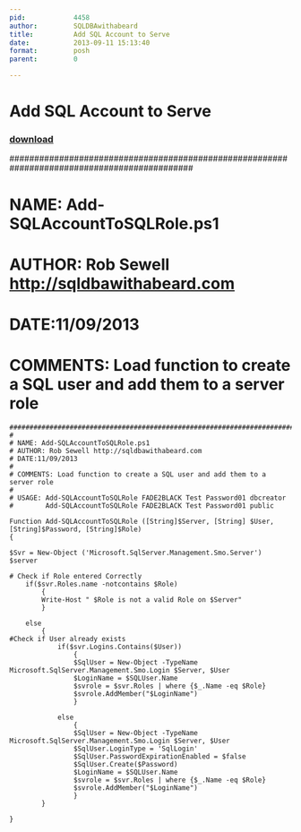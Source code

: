 ```yaml
---
pid:            4458
author:         SQLDBAwithabeard
title:          Add SQL Account to Serve
date:           2013-09-11 15:13:40
format:         posh
parent:         0

---
```


# Add SQL Account to Serve

### [download](//scripts/4458.ps1)

#############################################################################################
#
# NAME: Add-SQLAccountToSQLRole.ps1
# AUTHOR: Rob Sewell http://sqldbawithabeard.com
# DATE:11/09/2013
#
# COMMENTS: Load function to create a SQL user and add them to a server role

```posh
#############################################################################################
#
# NAME: Add-SQLAccountToSQLRole.ps1
# AUTHOR: Rob Sewell http://sqldbawithabeard.com
# DATE:11/09/2013
#
# COMMENTS: Load function to create a SQL user and add them to a server role
#
# USAGE: Add-SQLAccountToSQLRole FADE2BLACK Test Password01 dbcreator
#        Add-SQLAccountToSQLRole FADE2BLACK Test Password01 public

Function Add-SQLAccountToSQLRole ([String]$Server, [String] $User, [String]$Password, [String]$Role)
{

$Svr = New-Object ('Microsoft.SqlServer.Management.Smo.Server') $server

# Check if Role entered Correctly
    if($svr.Roles.name -notcontains $Role)
        {
        Write-Host " $Role is not a valid Role on $Server"
        }

    else
        {
#Check if User already exists
    		if($svr.Logins.Contains($User))
			    {
                $SqlUser = New-Object -TypeName Microsoft.SqlServer.Management.Smo.Login $Server, $User
                $LoginName = $SQLUser.Name
                $svrole = $svr.Roles | where {$_.Name -eq $Role}
                $svrole.AddMember("$LoginName")
                }

            else
                {
                $SqlUser = New-Object -TypeName Microsoft.SqlServer.Management.Smo.Login $Server, $User
                $SqlUser.LoginType = 'SqlLogin'
                $SqlUser.PasswordExpirationEnabled = $false
                $SqlUser.Create($Password)
                $LoginName = $SQLUser.Name
                $svrole = $svr.Roles | where {$_.Name -eq $Role}
                $svrole.AddMember("$LoginName")
                }
        }

}


```
